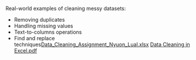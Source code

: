 Real-world examples of cleaning messy datasets:
- Removing duplicates
- Handling missing values
- Text-to-columns operations
- Find and replace techniques[Data_Cleaning_Assignment_Nyuon_Lual.xlsx](https://github.com/user-attachments/files/23230423/Data_Cleaning_Assignment_Nyuon_Lual.xlsx)
[Data Cleaning in Excel.pdf](https://github.com/user-attachments/files/23230434/Data.Cleaning.in.Excel.pdf)
